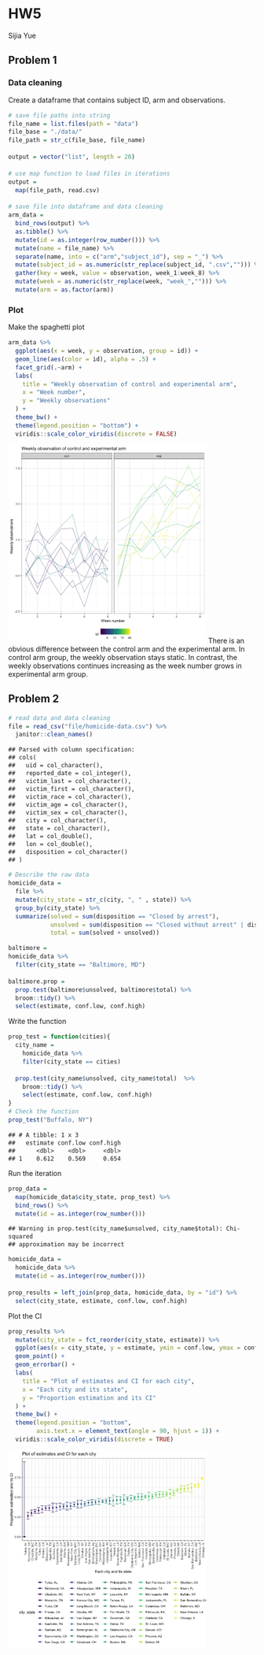 HW5
================
Sijia Yue

Problem 1
---------

### Data cleaning

Create a dataframe that contains subject ID, arm and observations.

``` r
# save file paths into string
file_name = list.files(path = "data")
file_base = "./data/"
file_path = str_c(file_base, file_name)

output = vector("list", length = 20)

# use map function to load files in iterations
output = 
  map(file_path, read.csv) 

# save file into dataframe and data cleaning
arm_data = 
  bind_rows(output) %>% 
  as.tibble() %>% 
  mutate(id = as.integer(row_number())) %>% 
  mutate(name = file_name) %>% 
  separate(name, into = c("arm","subject_id"), sep = "_") %>% 
  mutate(subject_id = as.numeric(str_replace(subject_id, ".csv",""))) %>% 
  gather(key = week, value = observation, week_1:week_8) %>% 
  mutate(week = as.numeric(str_replace(week, "week_",""))) %>% 
  mutate(arm = as.factor(arm))
```

### Plot

Make the spaghetti plot

``` r
arm_data %>% 
  ggplot(aes(x = week, y = observation, group = id)) +
  geom_line(aes(color = id), alpha = .5) +
  facet_grid(.~arm) +
  labs(
    title = "Weekly observation of control and experimental arm",
    x = "Week number",
    y = "Weekly observations"
  ) +
  theme_bw() +
  theme(legend.position = "bottom") +
  viridis::scale_color_viridis(discrete = FALSE)
```

<img src="HW5_files/figure-markdown_github/unnamed-chunk-2-1.png" width="80%" /> There is an obvious difference between the control arm and the experimental arm. In control arm group, the weekly observation stays static. In contrast, the weekly observations continues increasing as the week number grows in experimental arm group.

Problem 2
---------

``` r
# read data and data cleaning
file = read_csv("file/homicide-data.csv") %>% 
  janitor::clean_names() 
```

    ## Parsed with column specification:
    ## cols(
    ##   uid = col_character(),
    ##   reported_date = col_integer(),
    ##   victim_last = col_character(),
    ##   victim_first = col_character(),
    ##   victim_race = col_character(),
    ##   victim_age = col_character(),
    ##   victim_sex = col_character(),
    ##   city = col_character(),
    ##   state = col_character(),
    ##   lat = col_double(),
    ##   lon = col_double(),
    ##   disposition = col_character()
    ## )

``` r
# Describe the raw data
homicide_data = 
  file %>% 
  mutate(city_state = str_c(city, ", " , state)) %>% 
  group_by(city_state) %>% 
  summarize(solved = sum(disposition == "Closed by arrest"), 
            unsolved = sum(disposition == "Closed without arrest" | disposition == "Open/No arrest"),
            total = sum(solved + unsolved)) 
```

``` r
baltimore = 
homicide_data %>% 
  filter(city_state == "Baltimore, MD")

baltimore.prop = 
  prop.test(baltimore$unsolved, baltimore$total) %>% 
  broom::tidy() %>% 
  select(estimate, conf.low, conf.high)
```

Write the function

``` r
prop_test = function(cities){
  city_name = 
    homicide_data %>% 
    filter(city_state == cities) 
  
  prop.test(city_name$unsolved, city_name$total)  %>% 
    broom::tidy() %>% 
    select(estimate, conf.low, conf.high)
}
# Check the function
prop_test("Buffalo, NY")
```

    ## # A tibble: 1 x 3
    ##   estimate conf.low conf.high
    ##      <dbl>    <dbl>     <dbl>
    ## 1    0.612    0.569     0.654

Run the iteration

``` r
prop_data = 
  map(homicide_data$city_state, prop_test) %>% 
  bind_rows() %>% 
  mutate(id = as.integer(row_number()))
```

    ## Warning in prop.test(city_name$unsolved, city_name$total): Chi-squared
    ## approximation may be incorrect

``` r
homicide_data = 
  homicide_data %>% 
  mutate(id = as.integer(row_number()))

prop_results = left_join(prop_data, homicide_data, by = "id") %>% 
  select(city_state, estimate, conf.low, conf.high)
```

Plot the CI

``` r
prop_results %>% 
  mutate(city_state = fct_reorder(city_state, estimate)) %>% 
  ggplot(aes(x = city_state, y = estimate, ymin = conf.low, ymax = conf.high, color = city_state)) +
  geom_point() +
  geom_errorbar() +
  labs(
    title = "Plot of estimates and CI for each city",
    x = "Each city and its state",
    y = "Proportion estimation and its CI"
  ) +
  theme_bw() +
  theme(legend.position = "bottom",
        axis.text.x = element_text(angle = 90, hjust = 1)) +
  viridis::scale_color_viridis(discrete = TRUE)
```

<img src="HW5_files/figure-markdown_github/unnamed-chunk-7-1.png" width="80%" />
